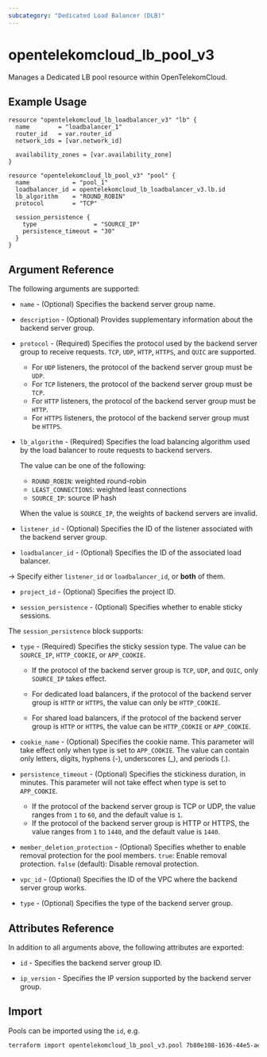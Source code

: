 ```yaml
---
subcategory: "Dedicated Load Balancer (DLB)"
---
```


# opentelekomcloud_lb_pool_v3

Manages a Dedicated LB pool resource within OpenTelekomCloud.

## Example Usage

```hcl
resource "opentelekomcloud_lb_loadbalancer_v3" "lb" {
  name        = "loadbalancer_1"
  router_id   = var.router_id
  network_ids = [var.network_id]

  availability_zones = [var.availability_zone]
}

resource "opentelekomcloud_lb_pool_v3" "pool" {
  name            = "pool_1"
  loadbalancer_id = opentelekomcloud_lb_loadbalancer_v3.lb.id
  lb_algorithm    = "ROUND_ROBIN"
  protocol        = "TCP"

  session_persistence {
    type                = "SOURCE_IP"
    persistence_timeout = "30"
  }
}

```

## Argument Reference

The following arguments are supported:

* `name` - (Optional) Specifies the backend server group name.

* `description` - (Optional) Provides supplementary information about the backend server group.

* `protocol` - (Required) Specifies the protocol used by the backend server group to receive requests.
  `TCP`, `UDP`, `HTTP`, `HTTPS`, and `QUIC` are supported.

  * For `UDP` listeners, the protocol of the backend server group must be `UDP`.
  * For `TCP` listeners, the protocol of the backend server group must be `TCP`.
  * For `HTTP` listeners, the protocol of the backend server group must be `HTTP`.
  * For `HTTPS` listeners, the protocol of the backend server group must be `HTTPS`.

* `lb_algorithm` - (Required) Specifies the load balancing algorithm used by the load balancer to route requests to backend servers.

  The value can be one of the following:
  * `ROUND_ROBIN`: weighted round-robin
  * `LEAST_CONNECTIONS`: weighted least connections
  * `SOURCE_IP`: source IP hash

  When the value is `SOURCE_IP`, the weights of backend servers are invalid.

* `listener_id` - (Optional) Specifies the ID of the listener associated with the backend server group.

* `loadbalancer_id` - (Optional) Specifies the ID of the associated load balancer.

-> Specify either `listener_id` or `loadbalancer_id`, or **both** of them.

* `project_id` - (Optional) Specifies the project ID.

* `session_persistence` - (Optional) Specifies whether to enable sticky sessions.

The `session_persistence` block supports:

* `type` - (Required) Specifies the sticky session type. The value can be `SOURCE_IP`, `HTTP_COOKIE`, or `APP_COOKIE`.

  * If the protocol of the backend server group is `TCP`, `UDP`, and `QUIC`, only `SOURCE_IP` takes effect.

  * For dedicated load balancers, if the protocol of the backend server group is `HTTP` or `HTTPS`, the value can only be `HTTP_COOKIE`.

  * For shared load balancers, if the protocol of the backend server group is `HTTP` or `HTTPS`, the value can be `HTTP_COOKIE` or `APP_COOKIE`.

* `cookie_name` - (Optional) Specifies the cookie name. This parameter will take effect only when type is set to `APP_COOKIE`.
  The value can contain only letters, digits, hyphens (-), underscores (_), and periods (.).

* `persistence_timeout` - (Optional) Specifies the stickiness duration, in minutes.
  This parameter will not take effect when type is set to `APP_COOKIE`.
  * If the protocol of the backend server group is TCP or UDP,
  the value ranges from `1` to `60`, and the default value is `1`.
  * If the protocol of the backend server group is HTTP or HTTPS, the value ranges from `1` to `1440`,
  and the default value is `1440`.

* `member_deletion_protection` - (Optional) Specifies whether to enable removal protection for the pool members.
  `true`: Enable removal protection.
  `false` (default): Disable removal protection.

* `vpc_id` - (Optional) Specifies the ID of the VPC where the backend server group works.

* `type` - (Optional) Specifies the type of the backend server group.


## Attributes Reference

In addition to all arguments above, the following attributes are exported:

* `id` - Specifies the backend server group ID.

* `ip_version` - Specifies the IP version supported by the backend server group.

## Import

Pools can be imported using the `id`, e.g.

```sh
terraform import opentelekomcloud_lb_pool_v3.pool 7b80e108-1636-44e5-aece-986b0052b7dd
```

